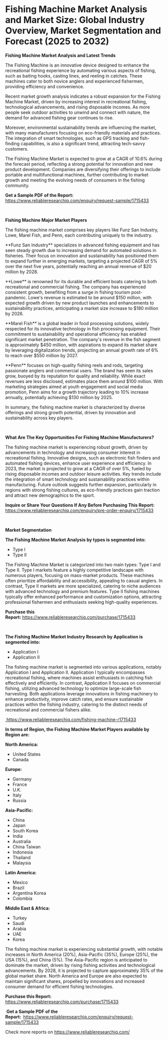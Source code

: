 <p><h1>Fishing Machine Market Analysis and Market Size: Global Industry Overview, Market Segmentation and Forecast (2025 to 2032)</h1></p><p><strong>Fishing Machine Market Analysis and Latest Trends</strong></p>
<p><p>The Fishing Machine is an innovative device designed to enhance the recreational fishing experience by automating various aspects of fishing, such as baiting hooks, casting lines, and reeling in catches. These machines cater to both novice anglers and experienced fishermen, providing efficiency and convenience. </p><p>Recent market growth analysis indicates a robust expansion for the Fishing Machine Market, driven by increasing interest in recreational fishing, technological advancements, and rising disposable incomes. As more people seek outdoor activities to unwind and connect with nature, the demand for advanced fishing gear continues to rise. </p><p>Moreover, environmental sustainability trends are influencing the market, with many manufacturers focusing on eco-friendly materials and practices. The integration of smart technologies, such as GPS tracking and fish-finding capabilities, is also a significant trend, attracting tech-savvy customers.</p><p>The Fishing Machine Market is expected to grow at a CAGR of 10.6% during the forecast period, reflecting a strong potential for innovation and new product development. Companies are diversifying their offerings to include portable and multifunctional machines, further contributing to market growth and meeting the evolving needs of consumers in the fishing community.</p></p>
<p><strong>Get a Sample PDF of the Report:&nbsp;</strong> <a href="https://www.reliableresearchiq.com/enquiry/request-sample/1715433?utm_campaign=1102&utm_medium=2&utm_source=Github&utm_content=ia&utm_term=12012025&utm_id=fishing-machine">https://www.reliableresearchiq.com/enquiry/request-sample/1715433</a></p>
<p>&nbsp;</p>
<p><strong>Fishing Machine Major Market Players</strong></p>
<p><p>The fishing machine market comprises key players like Funz San Industry, Lowe, Marel Fish, and Penn, each contributing uniquely to the industry.</p><p>**Funz San Industry** specializes in advanced fishing equipment and has seen steady growth due to increasing demand for automated solutions in fisheries. Their focus on innovation and sustainability has positioned them to expand further in emerging markets, targeting a projected CAGR of 5% over the next five years, potentially reaching an annual revenue of $20 million by 2028.</p><p>**Lowe** is renowned for its durable and efficient boats catering to both recreational and commercial fishing. The company has experienced consistent growth, benefiting from a surge in fishing tourism post-pandemic. Lowe's revenue is estimated to be around $150 million, with expected growth driven by new product launches and enhancements to sustainability practices, anticipating a market size increase to $180 million by 2026.</p><p>**Marel Fish** is a global leader in food processing solutions, widely respected for its innovative technology in fish processing equipment. Their commitment to sustainability and operational efficiency has enabled significant market penetration. The company's revenue in the fish segment is approximately $450 million, with aspirations to expand its market share by leveraging digitalization trends, projecting an annual growth rate of 6% to reach over $550 million by 2027.</p><p>**Penn** focuses on high-quality fishing reels and rods, targeting passionate anglers and commercial users. The brand has seen its sales grow, buoyed by its reputation for quality and reliability. While exact revenues are less disclosed, estimates place them around $100 million. With marketing strategies aimed at youth engagement and social media promotion, Penn aims for a growth trajectory leading to 10% increase annually, potentially achieving $130 million by 2025.</p><p>In summary, the fishing machine market is characterized by diverse offerings and strong growth potential, driven by innovation and sustainability across key players.</p></p>
<p>&nbsp;</p>
<p><strong>What Are The Key Opportunities For Fishing Machine Manufacturers?</strong></p>
<p><p>The fishing machine market is experiencing robust growth, driven by advancements in technology and increasing consumer interest in recreational fishing. Innovative designs, such as electronic fish finders and automated fishing devices, enhance user experience and efficiency. In 2023, the market is projected to grow at a CAGR of over 5%, fueled by rising disposable incomes and outdoor leisure activities. Key trends include the integration of smart technology and sustainability practices within manufacturing. Future outlook suggests further expansion, particularly in regions with strong fishing cultures, as eco-friendly practices gain traction and attract new demographics to the sport.</p></p>
<p><strong>Inquire or Share Your Questions If Any Before Purchasing This Report:</strong> <a href="https://www.reliableresearchiq.com/enquiry/pre-order-enquiry/1715433?utm_campaign=1102&utm_medium=2&utm_source=Github&utm_content=ia&utm_term=12012025&utm_id=fishing-machine">https://www.reliableresearchiq.com/enquiry/pre-order-enquiry/1715433</a></p>
<p>&nbsp;</p>
<p><strong>Market Segmentation</strong></p>
<p><strong>The Fishing Machine Market Analysis by types is segmented into:</strong></p>
<p><ul><li>Type I</li><li>Type II</li></ul></p>
<p><p>The Fishing Machine Market is categorized into two main types: Type I and Type II. Type I markets feature a highly competitive landscape with numerous players, focusing on mass-market products. These machines often prioritize affordability and accessibility, appealing to casual anglers. In contrast, Type II markets are more specialized, catering to niche audiences with advanced technology and premium features. Type II fishing machines typically offer enhanced performance and customization options, attracting professional fishermen and enthusiasts seeking high-quality experiences.</p></p>
<p><strong>Purchase this Report:&nbsp;</strong><a href="https://www.reliableresearchiq.com/purchase/1715433?utm_campaign=1102&utm_medium=2&utm_source=Github&utm_content=ia&utm_term=12012025&utm_id=fishing-machine">https://www.reliableresearchiq.com/purchase/1715433</a></p>
<p>&nbsp;</p>
<p><strong>The Fishing Machine Market Industry Research by Application is segmented into:</strong></p>
<p><ul><li>Application I</li><li>Application II</li></ul></p>
<p><p>The fishing machine market is segmented into various applications, notably Application I and Application II. Application I typically encompasses recreational fishing, where machines assist enthusiasts in catching fish effectively and efficiently. In contrast, Application II focuses on commercial fishing, utilizing advanced technology to optimize large-scale fish harvesting. Both applications leverage innovations in fishing machinery to enhance productivity, improve catch rates, and ensure sustainable practices within the fishing industry, catering to the distinct needs of recreational and commercial fishers alike.</p></p>
<p><a href="https://www.reliableresearchiq.com/fishing-machine-r1715433?utm_campaign=1102&utm_medium=2&utm_source=Github&utm_content=ia&utm_term=12012025&utm_id=fishing-machine">&nbsp;https://www.reliableresearchiq.com/fishing-machine-r1715433</a></p>
<p><strong>In terms of Region, the Fishing Machine Market Players available by Region are:</strong></p>
<p>
    <p> <strong> North America: </strong>
        <ul>
            <li>United States</li>
            <li>Canada</li>
        </ul>
        </p> 
    <p> <strong> Europe: </strong>
        <ul>
            <li>Germany</li>
            <li>France</li>
            <li>U.K.</li>
            <li>Italy</li>
            <li>Russia</li>
        </ul>
        </p> 
    <p> <strong> Asia-Pacific: </strong>
        <ul>
            <li>China</li>
            <li>Japan</li>
            <li>South Korea</li>
            <li>India</li>
            <li>Australia</li>
            <li>China Taiwan</li>
            <li>Indonesia</li>
            <li>Thailand</li>
            <li>Malaysia</li>
        </ul>
        </p> 
    <p> <strong> Latin America: </strong>
        <ul>
            <li>Mexico</li>
            <li>Brazil</li>
            <li>Argentina Korea</li>
            <li>Colombia</li>
        </ul>
        </p> 
    <p> <strong> Middle East & Africa: </strong>
        <ul>
            <li>Turkey</li>
            <li>Saudi</li>
            <li>Arabia</li>
            <li>UAE</li>
            <li>Korea</li>
        </ul>
    </p>
    </p>
<p><p>The fishing machine market is experiencing substantial growth, with notable increases in North America (20%), Asia-Pacific (35%), Europe (25%), the USA (15%), and China (5%). The Asia-Pacific region is anticipated to dominate the market, driven by rising fishing activities and technological advancements. By 2028, it is projected to capture approximately 35% of the global market share. North America and Europe are also expected to maintain significant shares, propelled by innovations and increased consumer demand for efficient fishing technologies.</p></p>
<p><strong>Purchase this Report: </strong><a href="https://www.reliableresearchiq.com/purchase/1715433?utm_campaign=1102&utm_medium=2&utm_source=Github&utm_content=ia&utm_term=12012025&utm_id=fishing-machine">https://www.reliableresearchiq.com/purchase/1715433</a></p>
<p>&nbsp;<strong>Get a Sample PDF of the Report:&nbsp;&nbsp;</strong><a href="https://www.reliableresearchiq.com/enquiry/request-sample/1715433?utm_campaign=1102&utm_medium=2&utm_source=Github&utm_content=ia&utm_term=12012025&utm_id=fishing-machine">https://www.reliableresearchiq.com/enquiry/request-sample/1715433</a></p>
<p><strong></strong></p>
<p>Check more reports on <a href="https://www.reliableresearchiq.com/?utm_campaign=1102&utm_medium=2&utm_source=Github&utm_content=ia&utm_term=12012025&utm_id=fishing-machine">https://www.reliableresearchiq.com/</a></p>